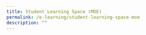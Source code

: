 ```yaml
---
title: Student Learning Space (MOE)
permalink: /e-learning/student-learning-space-moe
description: ""
---
```


